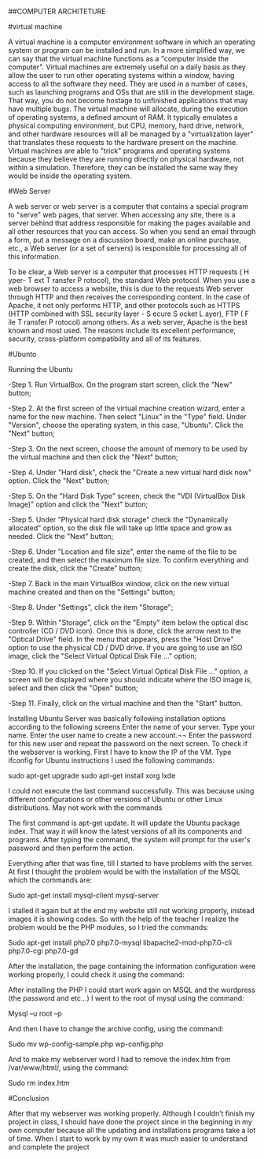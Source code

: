 ##COMPUTER ARCHITETURE 

#virtual machine

A virtual machine is a computer environment software in which an operating system or program can be installed and run. In a more simplified way, we can say that the virtual machine functions as a "computer inside the computer". 
Virtual machines are extremely useful on a daily basis as they allow the user to run other operating systems within a window, having access to all the software they need. They are used in a number of cases, such as launching programs and OSs that are still in the development stage. That way, you do not become hostage to unfinished applications that may have multiple bugs.
The virtual machine will allocate, during the execution of operating systems, a defined amount of RAM. It typically emulates a physical computing environment, but CPU, memory, hard drive, network, and other hardware resources will all be managed by a "virtualization layer" that translates these requests to the hardware present on the machine.
Virtual machines are able to "trick" programs and operating systems because they believe they are running directly on physical hardware, not within a simulation. Therefore, they can be installed the same way they would be inside the operating system.

#Web Server

A web server or web server is a computer that contains a special program to "serve" web pages, that server. When accessing any site, there is a server behind that address responsible for making the pages available and all other resources that you can access. So when you send an email through a form, put a message on a discussion board, make an online purchase, etc., a Web server (or a set of servers) is responsible for processing all of this information.

To be clear, a Web server is a computer that processes HTTP requests ( H yper- T ext T ransfer P rotocol), the standard Web protocol. When you use a web browser to access a website, this is due to the requests Web server through HTTP and then receives the corresponding content. In the case of Apache, it not only performs HTTP, and other protocols such as HTTPS (HTTP combined with SSL security layer - S ecure S ocket L ayer), FTP ( F ile T ransfer P rotocol) among others.
As a web server, Apache is the best known and most used. The reasons include its excellent performance, security, cross-platform compatibility and all of its features.


#Ubunto

Running the Ubuntu

-Step 1. Run VirtualBox. On the program start screen, click the "New" button;

-Step 2. At the first screen of the virtual machine creation wizard, enter a name for the new machine. Then select "Linux" in the "Type" field. Under "Version", choose the operating system, in this case, "Ubuntu". Click the "Next" button;

-Step 3. On the next screen, choose the amount of memory to be used by the virtual machine and then click the "Next" button;

-Step 4. Under "Hard disk", check the "Create a new virtual hard disk now" option. Click the "Next" button;

-Step 5. On the "Hard Disk Type" screen, check the "VDI (VirtualBox Disk Image)" option and click the "Next" button;

-Step 5. Under "Physical hard disk storage" check the "Dynamically allocated" option, so the disk file will take up little space and grow as needed. Click the "Next" button;

-Step 6. Under "Location and file size", enter the name of the file to be created, and then select the maximum file size. To confirm everything and create the disk, click the "Create" button;

-Step 7. Back in the main VirtualBox window, click on the new virtual machine created and then on the "Settings" button;

-Step 8. Under "Settings", click the item "Storage";

-Step 9. Within "Storage", click on the "Empty" item below the optical disc controller (CD / DVD icon). Once this is done, click the arrow next to the "Optical Drive" field. In the menu that appears, press the "Host Drive" option to use the physical CD / DVD drive. If you are going to use an ISO image, click the "Select Virtual Optical Disk File ..." option;

-Step 10. If you clicked on the "Select Virtual Optical Disk File ..." option, a screen will be displayed where you should indicate where the ISO image is, select and then click the "Open" button;

-Step 11. Finally, click on the virtual machine and then the "Start" button.

Installing Ubuntu Server was basically following installation options according to the following screens
Enter the name of your server.
Type your name.
Enter the user name to create a new account.¬¬
Enter the password for this new user and repeat the password on the next screen.
To check if the webserver is working. First I have to know the IP of the 
VM. Type ifconfig 
for Ubuntu instructions I used the following commands:

sudo apt-get upgrade
sudo apt-get install xorg lxde

I could not execute the last command successfully. This was because using different configurations or other versions of Ubuntu or other Linux distributions. May not work with the commands

The first command is apt-get update. It will update the Ubuntu package index. That way it will know the latest versions of all its components and programs. After typing the command, the system will prompt for the user's password and then perform the action.

Everything after that was fine, till I started to have problems with the server. At first I thought the problem would be with the installation of the MSQL which the commands are:

Sudo apt-get install mysql-client mysql-server

I stalled it again but at the end my website still not working properly, instead images it is showing codes. So with the help of the teacher I realize the problem would be the PHP modules, so I tried the commands:

Sudo apt-get install php7.0 php7.0-mysql libapache2-mod-php7.0-cli php7.0-cgi php7.0-gd

After the installation, the page containing the information configuration were working properly, I could check it using the command:

<?php
Phpinfo();
?>

After installing the PHP I could start work again on MSQL and the wordpress (the password and etc…)
I went to the root of mysql using the command:

Mysql –u root –p

And then I have to change the archive config, using the command:

Sudo mv wp-config-sample.php wp-config.php

And to make my webserver word I had to remove the index.htm from /var/www/html/, using the command:

Sudo rm index.htm

#Conclusion

 After that my webserver was working properly. Although I couldn’t finish my project in class, I should have done the project since in the beginning in my own computer because all the updating and installations programs take a lot of time. When I start to work by my own it was much easier to understand and complete the project

